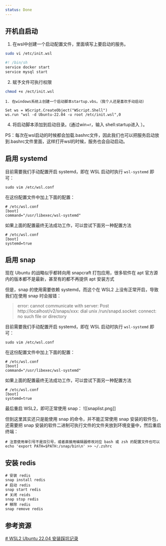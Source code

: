 ```yaml
---
status: Done
---
```



## 开机自启动

1. 在wsl中创建一个启动配置文件，里面填写上要启动的服务。

```bash
sudo vi /etc/init.wsl
```

```bash
#! /bin/sh
service docker start
service mysql start
```

2. 赋予文件可执行权限

```bash
chmod +x /ect/init.wsl
```

    1. 在windows系统上创建一个启动脚本startup.vbs。（我个人还是喜欢手动启动）

```
Set ws = WScript.CreateObject("WScript.Shell")        
ws.run "wsl -d Ubuntu-22.04 -u root /etc/init.wsl",0
```

4. 将启动脚本添加到启动目录。(通过win+r，输入 shell:startup进入 ）。

PS：每次在wsl启动的时候都会加载.bashrc文件，因此我们也可以把服务启动放到.bashrc文件里面，这样打开wsl的时候，服务也会自动启动。

## 启用 systemd

目前需要我们手动配置开启 systemd，即在 WSL 启动时执行 `wsl-systemd` 即可：

```
sudo vim /etc/wsl.conf
```

在这份配置文件中加上下面的配置：

```
# /etc/wsl.conf
[boot]
command="/usr/libexec/wsl-systemd"
```

如果上面的配置最终无法成功工作，可以尝试下面另一种配置方法

```
# /etc/wsl.conf
[boot]
systemd=true
```

## 启用 snap

现在 Ubuntu 的战略似乎都转向用 snapcraft 打包应用，很多软件在 apt 官方源内的版本都不是最新，甚至有的都不再提供 apt 安装方式

但是，snap 的使用需要依赖 systemd，而这个在 WSL2 上没有正常开启，导致我们在使用 snap 时会报错：

>error: cannot communicate with server: Post http://localhost/v2/snaps/xxx: dial unix /run/snapd.socket: connect: no such file or directory

目前需要我们手动配置开启 systemd，即在 WSL 启动时执行 `wsl-systemd` 即可：

```
sudo vim /etc/wsl.conf
```

在这份配置文件中加上下面的配置：

```
# /etc/wsl.conf
[boot]
command="/usr/libexec/wsl-systemd"
```

如果上面的配置最终无法成功工作，可以尝试下面另一种配置方法

```
# /etc/wsl.conf
[boot]
systemd=true
```

最后重启 WSL2，即可正常使用 snap：
![[snaplist.png]]

但到这里其实还只是能使用 snap 的命令，并不能正常使用 snap 安装的软件包，还需要把 snap 安装的软件二进制可执行文件的文件夹放到环境变量中，然后重启终端：

```
# 注意使用单引号不是双引号，或者直接用编辑器修改对应 bash 或 zsh 的配置文件也可以
echo 'export PATH=$PATH:/snap/bin\n' >> ~/.zshrc
```

## 安装 redis

```shell
# 安装 redis
snap install redis
# 启动 redis
snap start redis
# 关闭 reids
snap stop redis
# 移除 redis
snap remove redis
```

## 参考资源

[# WSL2 Ubuntu 22.04 安装踩坑记录](https://blog.csdn.net/qq_32114645/article/details/124548058)
